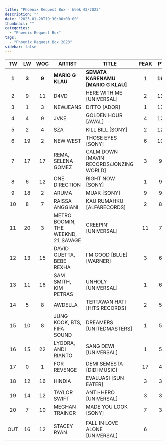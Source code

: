 ```yaml
---
title: "Phoenix Request Box - Week 03/2023"
description: ""
date: "2023-01-20T19:30:00+08:00"
thumbnail: ""
categories:
  - "Phoenix Request Box"
tags:
  - "Phoenix Request Box 2023"
sidebar: false
---
```

<!--more-->
|TW|LW|WOC|ARTIST|TITLE|PEAK|PTW|PLW|MOVE|TLW|TOTAL|
|:----:|:----:|:----:|----|----|:----:|:----:|:----:|:----:|:----:|:----:|
|**1**|**3**|**9**|**MARIO G KLAU**|**SEMATA KARENAMU [MARIO G KLAU]**|1|**1604**|1309|295|7131|8735|
|2|9|11|D4VD|HERE WITH ME [UNIVERSAL]|2|1367|967|400|4077|5444|
|3|1|3|NEWJEANS|DITTO [ADOR]|1|1349|1828|-479|2650|3999|
|4|4|9|JVKE|GOLDEN HOUR [AWAL]|4|1274|1091|183|4045|5319|
|5|2|4|SZA|KILL BILL [SONY]|2|1230|1370|-140|3070|4300|
|6|19|2|NEW WEST|THOSE EYES [SONY]|6|1040|362|678|362|1402|
|7|17|17|REMA, SELENA GOMEZ|CALM DOWN [MAVIN RECORDS/JONZING WORLD]|3|938|460|478|3593|4531|
|8|6|12|ONE DIRECTION|RIGHT NOW [SONY]|1|919|998|-79|6239|7158|
|9|18|2|ARUMA|MUAK [SONY]|9|912|436|476|436|1348|
|10|8|7|RAISSA ANGGIANI|KAU RUMAHKU [ALFARECORDS]|2|888|984|-96|6527|7415|
|11|20|3|METRO BOOMIN, THE WEEKND, 21 SAVAGE|CREEPIN' [UNIVERSAL]|11|707|327|380|731|1438|
|12|13|15|DAVID GUETTA, BEBE REXHA|I'M GOOD [BLUE] [WARNER]|3|683|646|37|3183|3866|
|13|11|16|SAM SMITH, KIM PETRAS|UNHOLY [UNIVERSAL]|1|646|729|-83|3675|4321|
|14|5|8|AWDELLA|TERTAWAN HATI [HITS RECORDS]|2|586|1006|-420|5129|5715|
|15|10|8|JUNG KOOK, BTS, FIFA SOUND|DREAMERS [UNITEDMASTERS]|1|580|800|-220|6847|7427|
|16|15|22|LYODRA, ANDI RIANTO|SANG DEWI [UNIVERSAL]|1|546|547|-1|2995|3541|
|17|0|1|FOR REVENGE|DEMI SEMESTA [DIDI MUSIC]|17|400|0|400|0|400|
|18|12|16|HINDIA|EVALUASI [SUN EATER]|3|398|702|-304|4552|4950|
|19|14|12|TAYLOR SWIFT|ANTI-HERO [UNIVERSAL]|3|380|624|-244|4621|5001|
|20|7|10|MEGHAN TRAINOR|MADE YOU LOOK [SONY]|7|374|997|-623|3697|4071|
| | | | | | | | | | | |
|OUT|16|12|STACEY RYAN|FALL IN LOVE ALONE [UNIVERSAL]|6| | | | | |